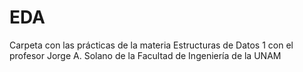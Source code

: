 # EDA
Carpeta con las prácticas de la materia Estructuras de Datos 1 con el profesor Jorge A. Solano de la Facultad de Ingeniería de la UNAM
